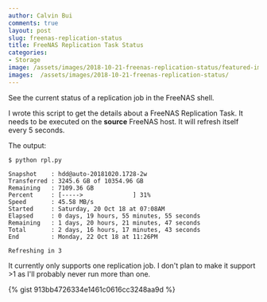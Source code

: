 ```yaml
---
author: Calvin Bui
comments: true
layout: post
slug: freenas-replication-status
title: FreeNAS Replication Task Status
categories:
- Storage
image: /assets/images/2018-10-21-freenas-replication-status/featured-image.jpg
images:  /assets/images/2018-10-21-freenas-replication-status/
---
```


See the current status of a replication job in the FreeNAS shell.

<!-- more -->

I wrote this script to get the details about a FreeNAS Replication Task. It needs to be executed on the **source** FreeNAS host. It will refresh itself every 5 seconds.

The output:

```shell
$ python rpl.py

Snapshot    : hdd@auto-20181020.1728-2w
Transferred : 3245.6 GB of 10354.96 GB
Remaining   : 7109.36 GB
Percent     : [----->              ] 31%
Speed       : 45.58 MB/s
Started     : Saturday, 20 Oct 18 at 07:08AM
Elapsed     : 0 days, 19 hours, 55 minutes, 55 seconds
Remaining   : 1 days, 20 hours, 21 minutes, 47 seconds
Total       : 2 days, 16 hours, 17 minutes, 43 seconds
End         : Monday, 22 Oct 18 at 11:26PM

Refreshing in 3
```

It currently only supports one replication job. I don't plan to make it support >1 as I'll probably never run more than one.

{% gist 913bb4726334e1461c0616cc3248aa9d %}
